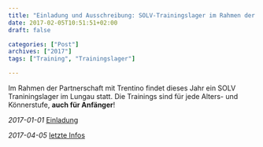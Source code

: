 ```yaml
---
title: "Einladung und Ausschreibung: SOLV-Trainingslager im Rahmen der Partnerschaft mit dem Trentino"
date: 2017-02-05T10:51:51+02:00
draft: false

categories: ["Post"]
archives: ["2017"]
tags: ["Training", "Trainingslager"]

---
```


Im Rahmen der Partnerschaft mit Trentino findet dieses Jahr ein SOLV Traniningslager im Lungau statt. Die Trainings sind für jede Alters- und Könnerstufe, **auch für Anfänger**!

*2017-01-01* [Einladung](./SOLVTrainingslagerLungau17.pdf)

*2017-04-05* [letzte Infos](./SOLVTrainingslagerLungau17_2.pdf)
